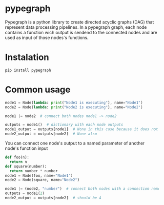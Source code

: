 # pypegraph
Pypegraph is a python library to create directed acyclic graphs (DAG) that represent data processing pipelines. In a pypegraph graph, each node contains a function wich output is sendend to the connected nodes and are used as input of those nodes's functions.
# Instalation
`pip install pypegraph`
# Common usage
```python
node1 = Node(lambda: print("Node1 is executing"), name="Node1")
node2 = Node(lambda: print("Node2 is executing"), name="Node2")

node1 |= node2  # connect both nodes node1 -> node2

outputs = node1()  # dictionary with each node outputs
node1_output = outputs[node1]  # None in this case because it does not return anything
node2_output = outputs[node2]  # None also
```
You can connect one node's output to a named parameter of another node's function input
```python
def foo(n):
  return n
def square(number):
  return number * number
node1 = Node(foo, name="Node1")
node2 = Node(square, name="Node2")

node1 |= (node2, "number")  # connect both nodes with a connection name
outputs = node1(2)
node2_output = outputs[node2]  # should be 4
```

